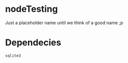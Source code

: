 # nodeTesting
Just a placeholder name until we think of a good name ;p

# Dependecies
```
sqlite3
```